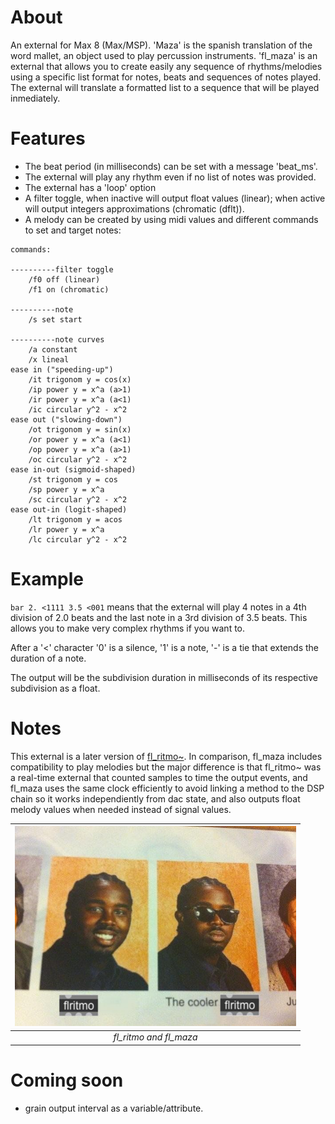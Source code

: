 
# About

An external for Max 8 (Max/MSP). 'Maza' is the spanish translation of the word mallet, an object used to play percussion instruments. 'fl_maza' is an external that allows you to create easily any sequence of rhythms/melodies using a specific list format for notes, beats and sequences of notes played. The external will translate a formatted list to a sequence that will be played inmediately. 


# Features

- The beat period (in milliseconds) can be set with a message 'beat_ms'.
- The external will play any rhythm even if no list of notes was provided.
- The external has a 'loop' option
- A filter toggle, when inactive will output float values (linear); when active will output integers approximations (chromatic (dflt)).
- A melody can be created by using midi values and different commands to set and target notes:

```
commands:

----------filter toggle
	/f0 off (linear)  
	/f1 on (chromatic)

----------note
	/s set start

----------note curves
	/a constant 
	/x lineal
ease in ("speeding-up")
	/it trigonom y = cos(x)
	/ip power y = x^a (a>1)
	/ir power y = x^a (a<1)
	/ic circular y^2 - x^2
ease out ("slowing-down") 
	/ot trigonom y = sin(x)
	/or power y = x^a (a<1)
	/op power y = x^a (a>1)
	/oc circular y^2 - x^2
ease in-out (sigmoid-shaped)
	/st trigonom y = cos
	/sp power y = x^a
	/sc circular y^2 - x^2
ease out-in (logit-shaped)
	/lt trigonom y = acos
	/lr power y = x^a
	/lc circular y^2 - x^2
```


# Example

``bar 2. <1111 3.5 <001`` means that the external will play 4 notes in a 4th division of 2.0 beats and the last note in a 3rd division of 3.5 beats. 
This allows you to make very complex rhythms if you want to.

After a '<' character '0' is a silence, '1' is a note, '-' is a tie that extends the duration of a note.

The output will be the subdivision duration in milliseconds of its respective subdivision as a float.


# Notes

This external is a later version of [fl_ritmo~](https://github.com/qumolt/fl_ritmo-max). In comparison, fl_maza includes compatibility to play melodies but the major difference is that fl_ritmo~ was a real-time external that counted samples to time the output events, and fl_maza uses the same clock efficiently to avoid linking a method to the DSP chain so it works independiently from dac state, and also outputs float melody values when needed instead of signal values.


| <img src="media/c54.jpg" width="450" title="fl_ritmo and fl_maza"> |
| :----------------------: |
| *fl\_ritmo and fl\_maza* |

# Coming soon

- grain output interval as a variable/attribute.